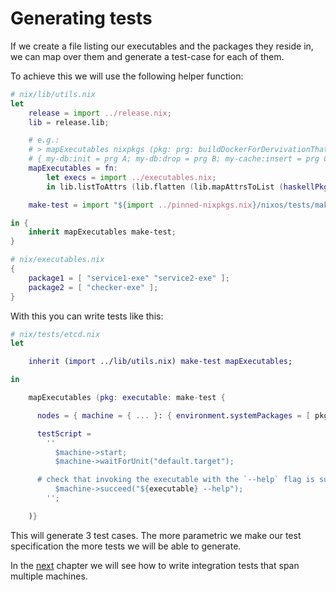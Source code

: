 
# Generating tests

If we create a file listing our executables and the packages they reside in, we can map over them and generate a test-case for each of them.

To achieve this we will use the following helper function:

```nix
# nix/lib/utils.nix
let
    release = import ../release.nix;
    lib = release.lib;

    # e.g.:
    # > mapExecutables nixpkgs (pkg: prg: buildDockerForDervivationThatRunsCommand pkg prg) { my-db = { init = A; drop = B; }; my-cache = { insert = C; clear = D; }; }
    # { my-db:init = prg A; my-db:drop = prg B; my-cache:insert = prg C; my-cache:clear = prg D; }
    mapExecutables = fn:
        let execs = import ../executables.nix;
        in lib.listToAttrs (lib.flatten (lib.mapAttrsToList (haskellPkg: executables: map (exec: lib.nameValuePair ("${haskellPkg}:${exec}") (fn (builtins.getAttr haskellPkg release.haskellPackages) exec)) executables) execs));

    make-test = import "${import ../pinned-nixpkgs.nix}/nixos/tests/make-test.nix";

in {
    inherit mapExecutables make-test;
}
```

```nix
# nix/executables.nix
{
    package1 = [ "service1-exe" "service2-exe" ];
    package2 = [ "checker-exe" ];
}
```

With this you can write tests like this:

```nix
# nix/tests/etcd.nix
let

    inherit (import ../lib/utils.nix) make-test mapExecutables;

in

    mapExecutables (pkg: executable: make-test {

      nodes = { machine = { ... }: { environment.systemPackages = [ pkg ]; }; };

      testScript =
        ''
          $machine->start;
          $machine->waitForUnit("default.target");

	  # check that invoking the executable with the `--help` flag is supported
          $machine->succeed("${executable} --help");
        '';

    )}
```

This will generate 3 test cases. The more parametric we make our test specification the more tests we will be able to generate.

In the [next](../multiple-machines) chapter we will see how to write integration tests that span multiple machines.

